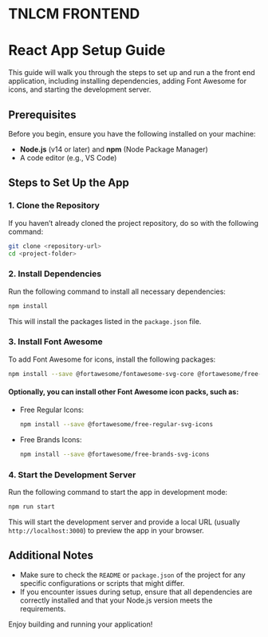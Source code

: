 # TNLCM FRONTEND

# React App Setup Guide

This guide will walk you through the steps to set up and run a the front end application, including installing dependencies, adding Font Awesome for icons, and starting the development server.

## Prerequisites

Before you begin, ensure you have the following installed on your machine:

- **Node.js** (v14 or later) and **npm** (Node Package Manager)
- A code editor (e.g., VS Code)

## Steps to Set Up the App

### 1. Clone the Repository

If you haven’t already cloned the project repository, do so with the following command:

```bash
git clone <repository-url>
cd <project-folder>
```

### 2. Install Dependencies

Run the following command to install all necessary dependencies:

```bash
npm install
```

This will install the packages listed in the `package.json` file.

### 3. Install Font Awesome

To add Font Awesome for icons, install the following packages:

```bash
npm install --save @fortawesome/fontawesome-svg-core @fortawesome/free-solid-svg-icons @fortawesome/react-fontawesome
```

#### Optionally, you can install other Font Awesome icon packs, such as:

- Free Regular Icons:
  ```bash
  npm install --save @fortawesome/free-regular-svg-icons
  ```
- Free Brands Icons:
  ```bash
  npm install --save @fortawesome/free-brands-svg-icons
  ```

### 4. Start the Development Server

Run the following command to start the app in development mode:

```bash
npm run start
```

This will start the development server and provide a local URL (usually `http://localhost:3000`) to preview the app in your browser.

## Additional Notes

- Make sure to check the `README` or `package.json` of the project for any specific configurations or scripts that might differ.
- If you encounter issues during setup, ensure that all dependencies are correctly installed and that your Node.js version meets the requirements.

Enjoy building and running your application!
